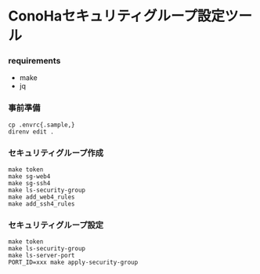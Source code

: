 # ConoHaセキュリティグループ設定ツール

### requirements

- make
- jq

### 事前準備

```
cp .envrc{.sample,}
direnv edit .
```

### セキュリティグループ作成

```
make token
make sg-web4
make sg-ssh4
make ls-security-group
make add_web4_rules
make add_ssh4_rules
```

### セキュリティグループ設定

```
make token
make ls-security-group
make ls-server-port
PORT_ID=xxx make apply-security-group
```